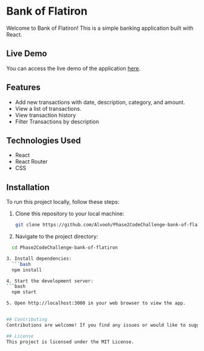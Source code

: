 # Bank of Flatiron

Welcome to Bank of Flatiron! This is a simple banking application built with React.

## Live Demo

You can access the live demo of the application [here](https://genuine-cat-554d7f.netlify.app/).

## Features
- Add new transactions with date, description, category, and amount.
- View a list of transactions.
- View transaction history
- Filter Transactions by description

## Technologies Used

- React
- React Router
- CSS

## Installation

To run this project locally, follow these steps:

1. Clone this repository to your local machine:

   ```bash
   git clone https://github.com/Alvooh/Phase2CodeChallenge-bank-of-flatiron.git

2. Navigate to the project directory:
  ```bash
    cd Phase2CodeChallenge-bank-of-flatiron

3. Install dependencies:
    ```bash
    npm install

4. Start the development server:
  ```bash
    npm start

5. Open http://localhost:3000 in your web browser to view the app.


## Contributing
Contributions are welcome! If you find any issues or would like to suggest new features, please open an issue or create a pull request.

## License
This project is licensed under the MIT License.